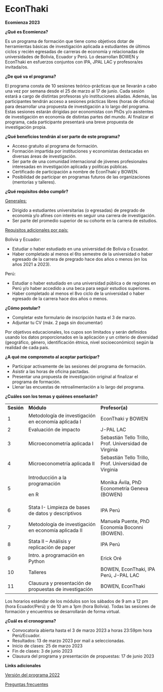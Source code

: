 # EconThaki
**Ecomienza 2023**

 

**¿Qué es Ecomienza?**

 

Es un programa de formación que tiene como objetivos dotar de herramientas básicas de investigación aplicada a estudiantes de últimos ciclos y recién egresadas de carreras de economía y relacionadas de universidades de Bolivia, Ecuador y Perú. Lo desarrollan BOWEN y EconThaki en esfuerzos conjuntos con IPA, JPAL LAC y profesora/es invitada/os.

 

**¿De qué va el programa?**

 

El programa consta de 10 sesiones teórico-prácticas que se llevarán a cabo una vez por semana desde el 25 de marzo al 17 de junio. Cada sesión estará a cargo de distintas profesoras y/o instituciones aliadas. Además, las participantes tendrán acceso a sesiones prácticas libres (horas de oficina) para desarrollar una propuesta de investigación a lo largo del programa. Estas sesiones estarán dirigidas por economistas con PhDs y/o asistentes de investigación en economía de distintas partes del mundo. Al finalizar el programa, cada participante presentará una breve propuesta de investigación propia.

 

**¿Qué beneficios tendrán al ser parte de este programa?**



* Acceso gratuito al programa de formación.
* Formación impartida por instituciones y economistas destacadas en diversas áreas de investigación.
* Ser parte de una comunidad internacional de jóvenes profesionales interesadas en investigación aplicada y políticas públicas.
* Certificado de participación a nombre de EconThaki y BOWEN.
* Posibilidad de participar en programas futuros de las organizaciones (mentorías y talleres).

**¿Qué requisitos debo cumplir?**

<span style="text-decoration:underline;">Generales:</span>



* Dirigido a estudiantes universitarias (o egresadas) de pregrado de economía y/o afines con interés en seguir una carrera de investigación.
* Ser parte del promedio superior de su cohorte en la carrera de estudios.

<span style="text-decoration:underline;">Requisitos adicionales por país:</span>

Bolivia y Ecuador: 



* Estudiar o haber estudiado en una universidad de Bolivia o Ecuador.
* Haber completado al menos el 6to semestre de la universidad o haber egresado de la carrera de pregrado hace dos años o menos (en los años 2021 a 2023).

Perú:



* Estudiar o haber estudiado en una universidad pública o de regiones en Perú y/o haber accedido a una beca para seguir estudios superiores. 
* Haber completado al menos el 8vo ciclo de la universidad o haber egresado de la carrera hace dos años o menos.

**¿Cómo postular?**



* Completar este formulario de inscripción hasta el 3 de marzo.
* Adjuntar tu CV (máx. 2 pags sin documentar)

Por objetivos educacionales, los cupos son limitados y serán definidos usando los datos proporcionados en la aplicación y un criterio de diversidad (geográfico, género, identificación étnica, nivel socioeconómico) según la realidad de cada país.

 

**¿A qué me comprometo al aceptar participar?**



* Participar activamente de las sesiones del programa de formación.
* Asistir a las horas de oficina pactadas.
* Presentar una propuesta de investigación original al finalizar el programa de formación.
* Llenar las encuestas de retroalimentación a lo largo del programa.

**¿Cuáles son los temas y quiénes enseñarán?**


<table>
  <tr>
   <td><strong>Sesión</strong>
   </td>
   <td><strong>Módulo</strong>
   </td>
   <td><strong>Profesor(a)</strong>
   </td>
  </tr>
  <tr>
   <td>1
   </td>
   <td>Metodología de investigación en economía aplicada I
   </td>
   <td>EconThaki y BOWEN
   </td>
  </tr>
  <tr>
   <td>2
   </td>
   <td>Evaluación de impacto
   </td>
   <td>J-PAL LAC
   </td>
  </tr>
  <tr>
   <td>3
   </td>
   <td>Microeconometría aplicada I
   </td>
   <td>Sebastián Tello Trillo, Prof. Universidad de Virginia
   </td>
  </tr>
  <tr>
   <td>4
   </td>
   <td>Microeconometría aplicada II
   </td>
   <td>Sebastián Tello Trillo, Prof. Universidad de Virginia
   </td>
  </tr>
  <tr>
   <td>5
   </td>
   <td>Introducción a la programación 
<p>
en R
   </td>
   <td>Monika Ávila, PhD Econometría Geneva (BOWEN)
   </td>
  </tr>
  <tr>
   <td>6
   </td>
   <td>Stata I- Limpieza de bases de datos y descriptivos
   </td>
   <td>IPA Perú
   </td>
  </tr>
  <tr>
   <td>7
   </td>
   <td>Metodología de investigación en economía aplicada II
   </td>
   <td>Manuela Puente, PhD Economia Boconni (BOWEN).
   </td>
  </tr>
  <tr>
   <td>8
   </td>
   <td>Stata II – Análisis y replicación de paper
   </td>
   <td>IPA Perú
   </td>
  </tr>
  <tr>
   <td>9
   </td>
   <td>Intro. a programación en Python
   </td>
   <td>Erick Oré
   </td>
  </tr>
  <tr>
   <td>10
   </td>
   <td>Talleres
   </td>
   <td>BOWEN, EconThaki, IPA Perú, J-PAL LAC
   </td>
  </tr>
  <tr>
   <td>11
   </td>
   <td>Clausura y presentación de propuestas de investigación
   </td>
   <td> BOWEN, EconThaki
   </td>
  </tr>
</table>


Los horarios estándar de los módulos son los sábados de 9 am a 12 pm (hora Ecuador/Perú) y de 10 am a 1pm (hora Bolivia). Todas las sesiones de formación y encuentros se desarrollarán de forma virtual.

 

**¿Cuál es el cronograma?**



* Convocatoria abierta hasta el 3 de marzo 2023 a horas 23:59pm hora Perú/Ecuador.
* Resultados: 13 de marzo 2023 por mail a seleccionadas.
* Inicio de clases: 25 de marzo 2023
* Fin de clases: 3 de junio 2023
* Clausura del programa y presentación de propuestas: 17 de junio 2023

**Links adicionales**

[Versión del programa 2022](https://econthaki.github.io/programas/2021/01/12/ecomienza22.html) 

[Preguntas frecuentes](https://econthaki.github.io/recursos/2021/01/06/pregfreq.html)



